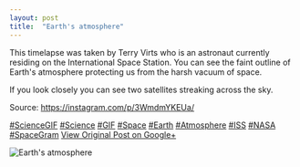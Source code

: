 ```yaml
---
layout: post
title:  "Earth's atmosphere"
---
```


This timelapse was taken by Terry Virts who is an astronaut currently residing on the International Space Station. You can see the faint outline of Earth's atmosphere protecting us from the harsh vacuum of space.  
  
If you look closely you can see two satellites streaking across the sky.   
  
Source: <https://instagram.com/p/3WmdmYKEUa/>  
  
[#ScienceGIF](https://plus.google.com/s/%23ScienceGIF/posts) [#Science](https://plus.google.com/s/%23Science/posts) [#GIF](https://plus.google.com/s/%23GIF/posts) [#Space](https://plus.google.com/s/%23Space/posts) [#Earth](https://plus.google.com/s/%23Earth/posts) [#Atmosphere](https://plus.google.com/s/%23Atmosphere/posts) [#ISS](https://plus.google.com/s/%23ISS/posts) [#NASA](https://plus.google.com/s/%23NASA/posts) [#SpaceGram](https://plus.google.com/s/%23SpaceGram/posts)
[View Original Post on Google+](https://plus.google.com/+ColinSullender/posts/JzQfUa1aa1Q)

![Earth's atmosphere](https://i.imgur.com/IziR35h.gif)
